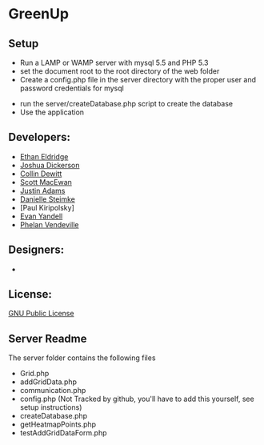 GreenUp
=============

Setup
------------------
- Run a LAMP or WAMP server with mysql 5.5 and PHP 5.3
- set the document root to the root directory of the web folder
- Create a config.php file in the server directory with the proper user and password credentials for mysql
><?php
>
>//Rename this file to config.php
>
>define("HOST","localhost");
>define("DB_NAME","GreenUp");
>define("DB_USER","");
>define("DB_PASS","");
>
>?>
- run the server/createDatabase.php script to create the database
- Use the application

Developers:
------------------
- [Ethan Eldridge]
- [Joshua Dickerson]
- [Collin Dewitt]
- [Scott MacEwan]
- [Justin Adams]
- [Danielle Steimke]
- [Paul Kiripolsky]
- [Evan Yandell]
- [Phelan Vendeville]

Designers:
------------------
- 

License:
----------
[GNU Public License]

[GNU Public License]: http://www.gnu.org/licenses/gpl.html
[Ethan Eldridge]: https://github.com/EJEHardenberg/
[Evan Yandell]: https://github.com/primehunter326
[Collin Dewitt]: https://github.com/milus16
[Joshua Dickerson]:https://github.com/JoshuaDickerson
[Scott MacEwan]: https://github.com/smacewan101
[Danielle Steimke]: https://github.com/iknitformydog
[Justin Adams]:https://github.com/justcadams
[Phelan Vendeville]: https://github.com/the-hobbes

Server Readme
-------------------------
The server folder contains the following files
- Grid.php
- addGridData.php
- communication.php
- config.php (Not Tracked by github, you'll have to add this yourself, see setup instructions)
- createDatabase.php
- getHeatmapPoints.php
- testAddGridDataForm.php

